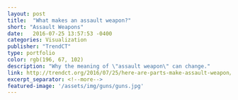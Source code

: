 ```yaml
---
layout: post
title:  "What makes an assault weapon?"
short: "Assault Weapons"
date:   2016-07-25 13:57:53 -0400
categories: Visualization
publisher: "TrendCT"
type: portfolio
color: rgb(196, 67, 102)
description: "Why the meaning of \"assault weapon\" can change."
link: http://trendct.org/2016/07/25/here-are-parts-make-assault-weapon/
excerpt_separator: <!--more-->
featured-image: '/assets/img/guns/guns.jpg'
---
```

